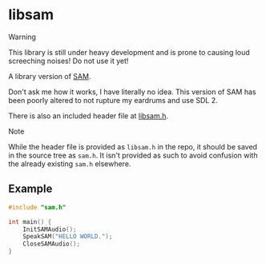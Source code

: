 # libsam

> [!WARNING]
> This library is still under heavy development and is prone to causing
> loud screeching noises! Do not use it yet!

A library version of [SAM](https://github.com/s-macke/SAM).

Don't ask me how it works, I have literally no idea.
This version of SAM has been poorly altered to not rupture my
eardrums and use SDL 2.

There is also an included header file at [libsam.h](/libsam.h).

> [!NOTE]
> While the header file is provided as `libsam.h` in the repo, it should
> be saved in the source tree as `sam.h`. It isn't provided as such to avoid
> confusion with the already existing `sam.h` elsewhere.

## Example

```c
#include "sam.h"

int main() {
    InitSAMAudio();
    SpeakSAM("HELLO WORLD.");
    CloseSAMAudio();
}
```
